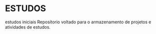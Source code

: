 # ESTUDOS
estudos iniciais 
    Reposítorio voltado para o armazenamento de projetos e atividades de estudos.